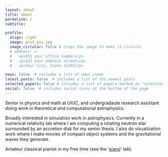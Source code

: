 ```yaml
---
layout: about
title: about
permalink: /
subtitle: 

profile:
  align: right
  image: prof_pic.jpg
  image_circular: false # crops the image to make it circular
  # address: >
  #   <p>555 your office number</p>
  #   <p>123 your address street</p>
  #   <p>Your City, State 12345</p>

news: false  # includes a list of news items
latest_posts: false  # includes a list of the newest posts
selected_papers: false # includes a list of papers marked as "selected={true}"
social: false  # includes social icons at the bottom of the page
---
```


Senior in physics and math at UIUC, and undergradaute research assistant doing work in theoretical and computational astrophysics.

Broadly interested in simulation work in astrophysics. Currently in a numerical relativity lab where I am computing a rotating neutron star surrounded by an accretion disk for my senior thesis. I also do visualization work where I make movies of compact object systems and the gravitational waves they generate.

Amateur classical pianist in my free time (see the '[piano](piano)' tab). 


<!-- High-achieving student pursuing degrees in **physics** and **mathematics** with a minor in **computer science**. Two-plus years of experience as an undergraduate research assistant doing work in theoretical and computational astrophysics. Experienced in **developing and maintaining Python/Bash code** that efficiently process and analyze large datasets. -->

<!-- Write your biography here. Tell the world about yourself. Link to your favorite [subreddit](http://reddit.com). You can put a picture in, too. The code is already in, just name your picture `prof_pic.jpg` and put it in the `img/` folder.

Put your address / P.O. box / other info right below your picture. You can also disable any of these elements by editing `profile` property of the YAML header of your `_pages/about.md`. Edit `_bibliography/papers.bib` and Jekyll will render your [publications page](/al-folio/publications/) automatically.

Link to your social media connections, too. This theme is set up to use [Font Awesome icons](http://fortawesome.github.io/Font-Awesome/) and [Academicons](https://jpswalsh.github.io/academicons/), like the ones below. Add your Facebook, Twitter, LinkedIn, Google Scholar, or just disable all of them. -->
